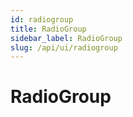 ```yaml
---
id: radiogroup
title: RadioGroup
sidebar_label: RadioGroup
slug: /api/ui/radiogroup
---
```


# RadioGroup